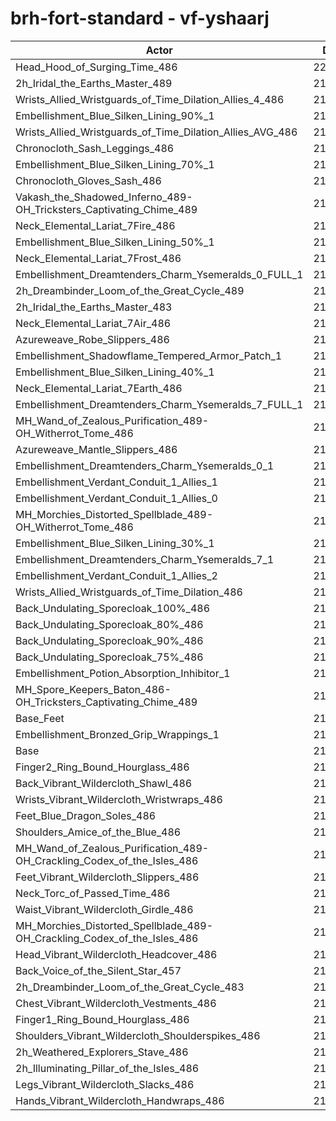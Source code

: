 # brh-fort-standard - vf-yshaarj
| Actor | DPS | Increase |
|---|:---:|:---:|
|Head_Hood_of_Surging_Time_486|220222|2.33%|
|2h_Iridal_the_Earths_Master_489|218897|1.71%|
|Wrists_Allied_Wristguards_of_Time_Dilation_Allies_4_486|218310|1.44%|
|Embellishment_Blue_Silken_Lining_90%_1|218162|1.37%|
|Wrists_Allied_Wristguards_of_Time_Dilation_Allies_AVG_486|217754|1.18%|
|Chronocloth_Sash_Leggings_486|217487|1.06%|
|Embellishment_Blue_Silken_Lining_70%_1|217439|1.03%|
|Chronocloth_Gloves_Sash_486|217310|0.97%|
|Vakash_the_Shadowed_Inferno_489-OH_Tricksters_Captivating_Chime_489|217183|0.92%|
|Neck_Elemental_Lariat_7Fire_486|216943|0.80%|
|Embellishment_Blue_Silken_Lining_50%_1|216924|0.80%|
|Neck_Elemental_Lariat_7Frost_486|216872|0.77%|
|Embellishment_Dreamtenders_Charm_Ysemeralds_0_FULL_1|216850|0.76%|
|2h_Dreambinder_Loom_of_the_Great_Cycle_489|216674|0.68%|
|2h_Iridal_the_Earths_Master_483|216575|0.63%|
|Neck_Elemental_Lariat_7Air_486|216570|0.63%|
|Azureweave_Robe_Slippers_486|216552|0.62%|
|Embellishment_Shadowflame_Tempered_Armor_Patch_1|216511|0.60%|
|Embellishment_Blue_Silken_Lining_40%_1|216508|0.60%|
|Neck_Elemental_Lariat_7Earth_486|216420|0.56%|
|Embellishment_Dreamtenders_Charm_Ysemeralds_7_FULL_1|216399|0.55%|
|MH_Wand_of_Zealous_Purification_489-OH_Witherrot_Tome_486|216398|0.55%|
|Azureweave_Mantle_Slippers_486|216386|0.55%|
|Embellishment_Dreamtenders_Charm_Ysemeralds_0_1|216345|0.53%|
|Embellishment_Verdant_Conduit_1_Allies_1|216206|0.46%|
|Embellishment_Verdant_Conduit_1_Allies_0|216196|0.46%|
|MH_Morchies_Distorted_Spellblade_489-OH_Witherrot_Tome_486|216175|0.45%|
|Embellishment_Blue_Silken_Lining_30%_1|216153|0.44%|
|Embellishment_Dreamtenders_Charm_Ysemeralds_7_1|216089|0.41%|
|Embellishment_Verdant_Conduit_1_Allies_2|216046|0.39%|
|Wrists_Allied_Wristguards_of_Time_Dilation_486|215984|0.36%|
|Back_Undulating_Sporecloak_100%_486|215794|0.27%|
|Back_Undulating_Sporecloak_80%_486|215751|0.25%|
|Back_Undulating_Sporecloak_90%_486|215681|0.22%|
|Back_Undulating_Sporecloak_75%_486|215644|0.20%|
|Embellishment_Potion_Absorption_Inhibitor_1|215425|0.10%|
|MH_Spore_Keepers_Baton_486-OH_Tricksters_Captivating_Chime_489|215403|0.09%|
|Base_Feet|215394|0.08%|
|Embellishment_Bronzed_Grip_Wrappings_1|215221|0.00%|
|Base|215213|0.00%|
|Finger2_Ring_Bound_Hourglass_486|215163|-0.02%|
|Back_Vibrant_Wildercloth_Shawl_486|215073|-0.07%|
|Wrists_Vibrant_Wildercloth_Wristwraps_486|215068|-0.07%|
|Feet_Blue_Dragon_Soles_486|214998|-0.10%|
|Shoulders_Amice_of_the_Blue_486|214965|-0.12%|
|MH_Wand_of_Zealous_Purification_489-OH_Crackling_Codex_of_the_Isles_486|214940|-0.13%|
|Feet_Vibrant_Wildercloth_Slippers_486|214901|-0.14%|
|Neck_Torc_of_Passed_Time_486|214883|-0.15%|
|Waist_Vibrant_Wildercloth_Girdle_486|214866|-0.16%|
|MH_Morchies_Distorted_Spellblade_489-OH_Crackling_Codex_of_the_Isles_486|214692|-0.24%|
|Head_Vibrant_Wildercloth_Headcover_486|214579|-0.29%|
|Back_Voice_of_the_Silent_Star_457|214547|-0.31%|
|2h_Dreambinder_Loom_of_the_Great_Cycle_483|214501|-0.33%|
|Chest_Vibrant_Wildercloth_Vestments_486|214474|-0.34%|
|Finger1_Ring_Bound_Hourglass_486|214319|-0.42%|
|Shoulders_Vibrant_Wildercloth_Shoulderspikes_486|214283|-0.43%|
|2h_Weathered_Explorers_Stave_486|214244|-0.45%|
|2h_Illuminating_Pillar_of_the_Isles_486|214186|-0.48%|
|Legs_Vibrant_Wildercloth_Slacks_486|213808|-0.65%|
|Hands_Vibrant_Wildercloth_Handwraps_486|213797|-0.66%|
